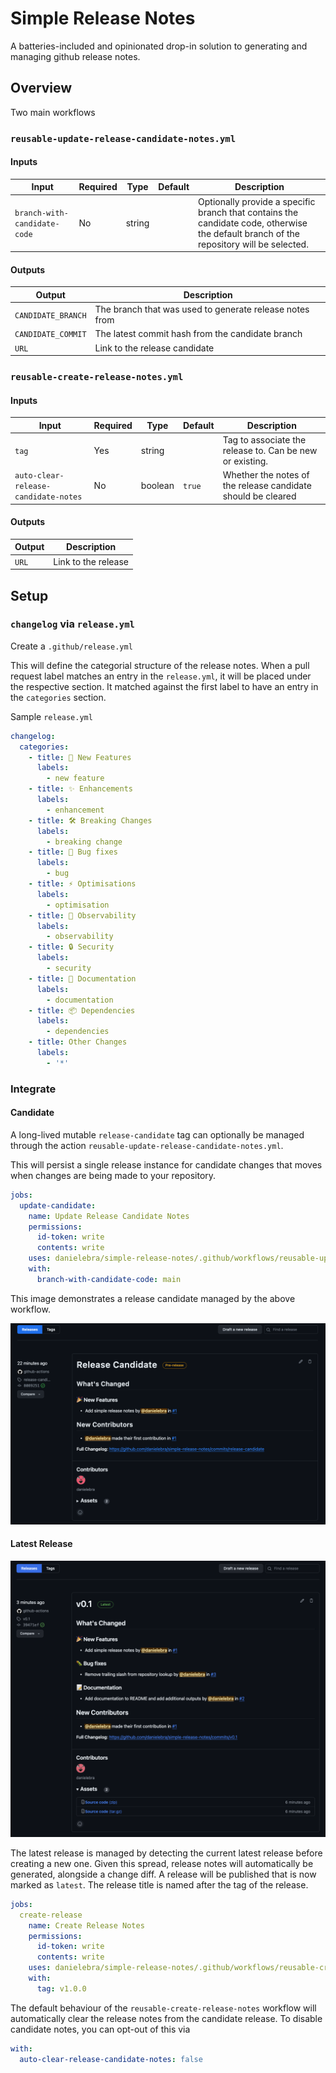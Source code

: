 # Simple Release Notes

A batteries-included and opinionated drop-in solution to generating and managing github release notes.

## Overview

Two main workflows

### `reusable-update-release-candidate-notes.yml`

#### Inputs

| Input                        | Required | Type   | Default | Description                                                                                                                             |
|------------------------------|----------|--------|---------|-----------------------------------------------------------------------------------------------------------------------------------------|
| `branch-with-candidate-code` | No       | string |         | Optionally provide a specific branch that contains the candidate code, otherwise the default branch of the repository will be selected. |

#### Outputs

| Output             | Description                                             |
|--------------------|---------------------------------------------------------|
| `CANDIDATE_BRANCH` | The branch that was used to generate release notes from |
| `CANDIDATE_COMMIT` | The latest commit hash from the candidate branch        |
| `URL`              | Link to the release candidate                           |

### `reusable-create-release-notes.yml`

#### Inputs

| Input                                | Required | Type    | Default | Description                                                  |
|--------------------------------------|----------|---------|---------|--------------------------------------------------------------|
| `tag`                                | Yes      | string  |         | Tag to associate the release to. Can be new or existing.     |
| `auto-clear-release-candidate-notes` | No       | boolean | `true`  | Whether the notes of the release candidate should be cleared |

#### Outputs

| Output | Description         |
|--------|---------------------|
| `URL`  | Link to the release |

## Setup

### `changelog` via `release.yml`

Create a `.github/release.yml`

This will define the categorial structure of the release notes. When a pull request label matches an entry in the `release.yml`, it will be placed under the respective section. It matched against the first label to have an entry in the `categories` section.

Sample `release.yml`

``` yaml
changelog:
  categories:
    - title: 🎉 New Features
      labels:
        - new feature
    - title: ✨ Enhancements
      labels:
        - enhancement
    - title: 🛠 Breaking Changes
      labels:
        - breaking change
    - title: 🐛 Bug fixes
      labels:
        - bug
    - title: ⚡️ Optimisations
      labels:
        - optimisation
    - title: 🔭 Observability
      labels:
        - observability
    - title: 🔒️ Security
      labels:
        - security
    - title: 📝 Documentation
      labels:
        - documentation
    - title: 📦️ Dependencies
      labels:
        - dependencies
    - title: Other Changes
      labels:
        - '*'
```

### Integrate

#### Candidate

A long-lived mutable `release-candidate` tag can optionally be managed through the action `reusable-update-release-candidate-notes.yml`.

This will persist a single release instance for candidate changes that moves when changes are being made to your repository.

``` yaml
jobs:
  update-candidate:
    name: Update Release Candidate Notes
    permissions:
      id-token: write
      contents: write
    uses: danielebra/simple-release-notes/.github/workflows/reusable-update-release-candidate-notes.yml
    with:
      branch-with-candidate-code: main
```

This image demonstrates a release candidate managed by the above workflow.

![Release Candidate](./images/candidate.png)

#### Latest Release

![Latest Release Notes](./images/release.png)

The latest release is managed by detecting the current latest release before creating a new one. Given this spread, release notes will automatically be generated, alongside a change diff. A release will be published that is now marked as `latest`. The release title is named after the tag of the release.

``` yaml
jobs:
  create-release
    name: Create Release Notes
    permissions:
      id-token: write
      contents: write
    uses: danielebra/simple-release-notes/.github/workflows/reusable-create-release-notes.yml
    with:
      tag: v1.0.0
```

The default behaviour of the `reusable-create-release-notes` workflow will automatically clear the release notes from the candidate release. To disable candidate notes, you can opt-out of this via 

``` yaml
with:
  auto-clear-release-candidate-notes: false
```
